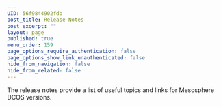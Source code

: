 ```yaml
---
UID: 56f9844902fdb
post_title: Release Notes
post_excerpt: ""
layout: page
published: true
menu_order: 159
page_options_require_authentication: false
page_options_show_link_unauthenticated: false
hide_from_navigation: false
hide_from_related: false
---
```

The release notes provide a list of useful topics and links for Mesosphere DCOS versions.